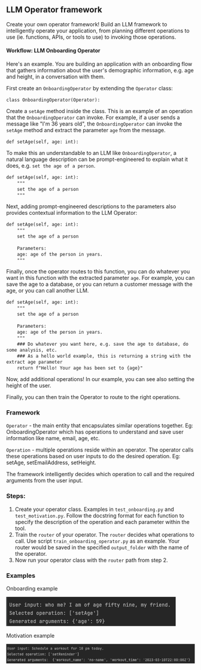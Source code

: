 ## LLM Operator framework 
Create your own operator framework! Build an LLM framework to intelligently operate your application, from planning different operations to use (ie. functions, APIs, or tools to use) to invoking those operations.

#### Workflow: LLM Onboarding Operator
Here's an example. You are building an application with an onboarding flow that gathers information about the user's demographic information, e.g. age and height, in a conversation with them.

First create an `OnboardingOperator` by extending the `Operator` class:
```
class OnboardingOperator(Operator):
```

Create a `setAge` method inside the class. This is an example of an operation that the `OnboardingOperator` can invoke. For example, if a user sends a message like "I'm 36 years old", the `OnboardingOperator` can invoke the `setAge` method and extract the parameter `age` from the message.
```
def setAge(self, age: int):
```

To make this an understandable to an LLM like `OnboardingOperator`, a natural language description can be prompt-engineered to explain what it does, e.g. `set the age of a person`.
```
def setAge(self, age: int):
    """
    set the age of a person
    """
```

Next, adding prompt-engineered descriptions to the parameters also provides contextual information to the LLM Operator:
```
def setAge(self, age: int):
    """
    set the age of a person
    
    Parameters:
    age: age of the person in years.
    """
```

Finally, once the operator routes to this function, you can do whatever you want in this function with the extracted parameter `age`. For example, you can save the age to a database, or you can return a customer message with the age, or you can call another LLM.
```
def setAge(self, age: int):
    """
    set the age of a person
    
    Parameters:
    age: age of the person in years.
    """
    ### Do whatever you want here, e.g. save the age to database, do some analysis, etc.
    ### As a hello world example, this is returning a string with the extract age parameter
    return f"Hello! Your age has been set to {age}"
```

Now, add additional operations! In our example, you can see also setting the height of the user. 

Finally, you can then train the Operator to route to the right operations.


### Framework

`Operator` - the main entity that encapsulates similar operations together.
Eg: OnboardingOperator which has operations to understand and save user information like name, email, age, etc.

`Operation` - multiple operations reside within an operator. The operator calls these operations based on user inputs to do the desired operation.
Eg: setAge, setEmailAddress, setHeight.

The framework intelligently decides which operation to call and the required arguments from the user input.

### Steps:

1. Create your operator class. Examples in `test_onboarding.py` and `test_motivation.py`. Follow the docstring format for each function to specify the description of the operation and each parameter within the tool.
2. Train the `router` of your operator. The `router` decides what operations to call. Use script `train_onboarding_operator.py` as an example. Your router would be saved in the specified `output_folder` with the name of the operator.
3. Now run your operator class with the `router` path from step 2.

### Examples
Onboarding example

![onboarding.png](images%2Fonboarding.png)

Motivation example

![motivation.png](images%2Fmotivation.png)
